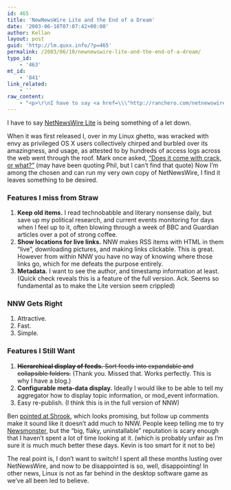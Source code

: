```yaml
---
id: 465
title: 'NewNewsWire Lite and the End of a Dream'
date: '2003-06-10T07:07:42+00:00'
author: Kellan
layout: post
guid: 'http://lm.quxx.info/?p=465'
permalink: /2003/06/10/newnewswire-lite-and-the-end-of-a-dream/
typo_id:
    - '463'
mt_id:
    - '841'
link_related:
    - ''
raw_content:
    - "<p>\r\nI have to say <a href=\\\"http://ranchero.com/netnewswire/\\\">NetNewsWire Lite</a> is being something of a let down.  \r\n</p>\r\n<p>\r\nWhen it was first released I, over in my Linux ghetto, was wracked with envy as privileged OS X users collectively chirped and burbled over its amazingness, and usage, as attested to by hundreds of access logs across the web went through the roof.  Mark once asked, \r\n<a href=\\\"http://diveintomark.org/archives/2003/01/02/the_year_in_review.html\\\">\\\"Does it come with crack, or what?\\\"</a> (may have been quoting Phil, but I can\\'t find that quote)  Now I\\'m among the chosen and can run my very own copy of NetNewsWire, I find it leaves something to be desired.\r\n</p>\r\n\n<p>\r\n<h3>Features I miss from Straw</h3>\r\n<ol>\r\n<li><b>Keep old items.</b>  I read technobabble and literary nonsense daily, but save up my political research, and current events monitoring for days when I feel up to it, often blowing through a week of BBC and Guardian articles over a pot of strong coffee.\r\n</li>\r\n<li>\r\n<b>Show locations for live links.</b>  NNW makes RSS items with HTML in them \\\"live\\\", downloading pictures, and making links clickable.  This is great.  However from within NNW you have no way of knowing where those links go, which for me defeats the purpose entirely.\r\n</li>\r\n<li><b>Metadata.</b>  I want to see the author, and timestamp information at least.  (Quick check reveals this is a feature of the full version.  Ack.  Seems so fundamental as to make the Lite version seem crippled)</li>\r\n</ol>\r\n<p>\r\n<h3>NNW Gets Right</h3>\r\n<ol>\r\n<li>Attractive.</li>\r\n<li>Fast.</li>\r\n<li>Simple.</li>\r\n</ol>\r\n</p>\r\n<p>\r\n<h3>Features I Still Want</h3>\r\n<ol>\r\n<li>\r\n<span style=\\\"text-decoration: line-through;\\\">\r\n<b>Hierarchical display of feeds.</b>  Sort feeds into expandable and collapsible folders.</span> (Thank you.  Missed that.  Works perfectly.  This is why I have a blog.)\r\n</li>\r\n\r\n<li>\r\n<b>Configurable meta-data display.</b>  Ideally I would like to be able to tell my aggregator how to display topic information, or mod_event information.\r\n</li>\r\n\r\n<li></b>Easy re-publish.</b> (I think this is in the full version of NNW)</li>\r\n</ol>\r\n</p>\r\n<p>\r\nBen \r\n<a href=\\\"http://www.benhammersley.com/archives/004803.html\\\">pointed at Shrook</a>, which looks promising, but follow up comments make it sound like it doesn\\'t add much to NNW.  People keep telling me to try <a href=\\\"http://newsmonster.org\\\">Newsmonster</a>, but the \\\"big, flaky, uninstallable\\\" reputation is scary enough that I haven\\'t spent a lot of time looking at it. (which is probably unfair as I\\'m sure it is much much better these days.  Kevin is too smart for it not to be)\r\n</p>\r\n<p>\r\nThe real point is, I don\\'t want to switch!  I spent all these months lusting over NetNewsWire, and now to be disappointed is so, well, disappointing!  In other news, Linux is not as far behind in the desktop software game as we\\'ve all been led to believe.\r\n</p>"
---
```


I have to say [NetNewsWire Lite](http://ranchero.com/netnewswire/) is being something of a let down.

When it was first released I, over in my Linux ghetto, was wracked with envy as privileged OS X users collectively chirped and burbled over its amazingness, and usage, as attested to by hundreds of access logs across the web went through the roof. Mark once asked, [“Does it come with crack, or what?”](http://diveintomark.org/archives/2003/01/02/the_year_in_review.html) (may have been quoting Phil, but I can’t find that quote) Now I’m among the chosen and can run my very own copy of NetNewsWire, I find it leaves something to be desired.

### Features I miss from Straw

1. **Keep old items.** I read technobabble and literary nonsense daily, but save up my political research, and current events monitoring for days when I feel up to it, often blowing through a week of BBC and Guardian articles over a pot of strong coffee.
2. **Show locations for live links.** NNW makes RSS items with HTML in them “live”, downloading pictures, and making links clickable. This is great. However from within NNW you have no way of knowing where those links go, which for me defeats the purpose entirely.
3. **Metadata.** I want to see the author, and timestamp information at least. (Quick check reveals this is a feature of the full version. Ack. Seems so fundamental as to make the Lite version seem crippled)

### NNW Gets Right

1. Attractive.
2. Fast.
3. Simple.

### Features I Still Want

1. <span style="text-decoration: line-through;">**Hierarchical display of feeds.** Sort feeds into expandable and collapsible folders.</span> (Thank you. Missed that. Works perfectly. This is why I have a blog.)
2. **Configurable meta-data display.** Ideally I would like to be able to tell my aggregator how to display topic information, or mod\_event information.
3. Easy re-publish. (I think this is in the full version of NNW)

Ben [pointed at Shrook](http://www.benhammersley.com/archives/004803.html), which looks promising, but follow up comments make it sound like it doesn’t add much to NNW. People keep telling me to try [Newsmonster](http://newsmonster.org), but the “big, flaky, uninstallable” reputation is scary enough that I haven’t spent a lot of time looking at it. (which is probably unfair as I’m sure it is much much better these days. Kevin is too smart for it not to be)

The real point is, I don’t want to switch! I spent all these months lusting over NetNewsWire, and now to be disappointed is so, well, disappointing! In other news, Linux is not as far behind in the desktop software game as we’ve all been led to believe.